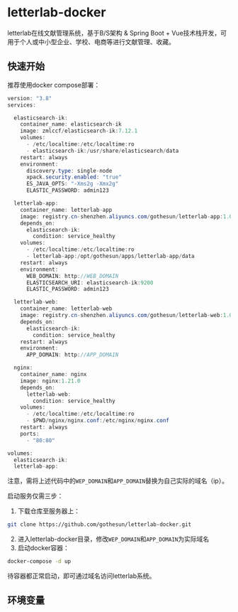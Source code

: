 # letterlab-docker
letterlab在线文献管理系统，基于B/S架构 &amp; Spring Boot + Vue技术栈开发，可用于个人或中小型企业、学校、电商等进行文献管理、收藏。

## 快速开始
推荐使用docker compose部署：
```java
version: "3.8"
services:

  elasticsearch-ik:
    container_name: elasticsearch-ik
    image: zmlccf/elasticsearch-ik:7.12.1
    volumes:
      - /etc/localtime:/etc/localtime:ro
      - elasticsearch-ik:/usr/share/elasticsearch/data
    restart: always
    environment:
      discovery.type: single-node
      xpack.security.enabled: "true"
      ES_JAVA_OPTS: "-Xms2g -Xmx2g"
      ELASTIC_PASSWORD: admin123

  letterlab-app:
    container_name: letterlab-app
    image: registry.cn-shenzhen.aliyuncs.com/gothesun/letterlab-app:1.0.0
    depends_on:
      elasticsearch-ik:
        condition: service_healthy
    volumes:
      - /etc/localtime:/etc/localtime:ro
      - letterlab-app:/opt/gothesun/apps/letterlab-app/data
    restart: always
    environment:
      WEB_DOMAIN: http://WEB_DOMAIN
      ELASTICSEARCH_URI: elasticsearch-ik:9200
      ELASTIC_PASSWORD: admin123

  letterlab-web:
    container_name: letterlab-web
    image: registry.cn-shenzhen.aliyuncs.com/gothesun/letterlab-web:1.0.0
    depends_on:
      elasticsearch-ik:
        condition: service_healthy
    restart: always
    environment:
      APP_DOMAIN: http://APP_DOMAIN

  nginx:
    container_name: nginx
    image: nginx:1.21.0
    depends_on:
      letterlab-web:
        condition: service_healthy
    volumes:
      - /etc/localtime:/etc/localtime:ro
      - $PWD/nginx/nginx.conf:/etc/nginx/nginx.conf
    restart: always
    ports:
      - "80:80"

volumes:
  elasticsearch-ik:
  letterlab-app:
```
注意，需将上述代码中的`WEP_DOMAIN`和`APP_DOMAIN`替换为自己实际的域名（ip）。

启动服务仅需三步：
1. 下载仓库至服务器上：
``` bash
git clone https://github.com/gothesun/letterlab-docker.git
```
2. 进入letterlab-docker目录，修改`WEP_DOMAIN`和`APP_DOMAIN`为实际域名
3. 启动docker容器：
``` bash
docker-compose -d up
```
待容器都正常启动，即可通过域名访问letterlab系统。

## 环境变量
